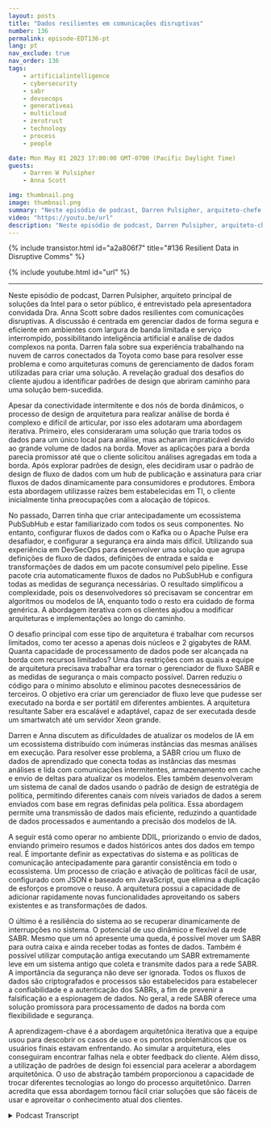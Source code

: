 ```yaml
---
layout: posts
title: "Dados resilientes em comunicações disruptivas"
number: 136
permalink: episode-EDT136-pt
lang: pt
nav_exclude: true
nav_order: 136
tags:
    - artificialintelligence
    - cybersecurity
    - sabr
    - devsecops
    - generativeai
    - multicloud
    - zerotrust
    - technology
    - process
    - people

date: Mon May 01 2023 17:00:00 GMT-0700 (Pacific Daylight Time)
guests:
    - Darren W Pulsipher
    - Anna Scott

img: thumbnail.png
image: thumbnail.png
summary: "Neste episódio de podcast, Darren Pulsipher, arquiteto-chefe de soluções da Intel para o setor público, é entrevistado pela convidada Dr. Anna Scott sobre dados resilientes com comunicações disruptivas."
video: "https://youtu.be/url"
description: "Neste episódio de podcast, Darren Pulsipher, arquiteto-chefe de soluções da Intel para o setor público, é entrevistado pela convidada Dr. Anna Scott sobre dados resilientes com comunicações disruptivas."
---
```


<div>
{% include transistor.html id="a2a806f7" title="#136 Resilient Data in Disruptive Comms" %}

{% include youtube.html id="url" %}
</div>

---

Neste episódio de podcast, Darren Pulsipher, arquiteto principal de soluções da Intel para o setor público, é entrevistado pela apresentadora convidada Dra. Anna Scott sobre dados resilientes com comunicações disruptivas. A discussão é centrada em gerenciar dados de forma segura e eficiente em ambientes com largura de banda limitada e serviço interrompido, possibilitando inteligência artificial e análise de dados complexos na ponta. Darren fala sobre sua experiência trabalhando na nuvem de carros conectados da Toyota como base para resolver esse problema e como arquiteturas comuns de gerenciamento de dados foram utilizadas para criar uma solução. A revelação gradual dos desafios do cliente ajudou a identificar padrões de design que abriram caminho para uma solução bem-sucedida.

Apesar da conectividade intermitente e dos nós de borda dinâmicos, o processo de design de arquitetura para realizar análise de borda é complexo e difícil de articular, por isso eles adotaram uma abordagem iterativa. Primeiro, eles consideraram uma solução que traria todos os dados para um único local para análise, mas acharam impraticável devido ao grande volume de dados na borda. Mover as aplicações para a borda parecia promissor até que o cliente solicitou análises agregadas em toda a borda. Após explorar padrões de design, eles decidiram usar o padrão de design de fluxo de dados com um hub de publicação e assinatura para criar fluxos de dados dinamicamente para consumidores e produtores. Embora esta abordagem utilizasse raízes bem estabelecidas em TI, o cliente inicialmente tinha preocupações com a alocação de tópicos.

No passado, Darren tinha que criar antecipadamente um ecossistema PubSubHub e estar familiarizado com todos os seus componentes. No entanto, configurar fluxos de dados com o Kafka ou o Apache Pulse era desafiador, e configurar a segurança era ainda mais difícil. Utilizando sua experiência em DevSecOps para desenvolver uma solução que agrupa definições de fluxo de dados, definições de entrada e saída e transformações de dados em um pacote consumível pelo pipeline. Esse pacote cria automaticamente fluxos de dados no PubSubHub e configura todas as medidas de segurança necessárias. O resultado simplificou a complexidade, pois os desenvolvedores só precisavam se concentrar em algoritmos ou modelos de IA, enquanto todo o resto era cuidado de forma genérica. A abordagem iterativa com os clientes ajudou a modificar arquiteturas e implementações ao longo do caminho.

O desafio principal com esse tipo de arquitetura é trabalhar com recursos limitados, como ter acesso a apenas dois núcleos e 2 gigabytes de RAM. Quanta capacidade de processamento de dados pode ser alcançada na borda com recursos limitados? Uma das restrições com as quais a equipe de arquitetura precisava trabalhar era tornar o gerenciador de fluxo SABR e as medidas de segurança o mais compacto possível. Darren reduziu o código para o mínimo absoluto e eliminou pacotes desnecessários de terceiros. O objetivo era criar um gerenciador de fluxo leve que pudesse ser executado na borda e ser portátil em diferentes ambientes. A arquitetura resultante Saber era escalável e adaptável, capaz de ser executada desde um smartwatch até um servidor Xeon grande.

Darren e Anna discutem as dificuldades de atualizar os modelos de IA em um ecossistema distribuído com inúmeras instâncias das mesmas análises em execução. Para resolver esse problema, a SABR criou um fluxo de dados de aprendizado que conecta todas as instâncias das mesmas análises e lida com comunicações intermitentes, armazenamento em cache e envio de deltas para atualizar os modelos. Eles também desenvolveram um sistema de canal de dados usando o padrão de design de estratégia de política, permitindo diferentes canais com níveis variados de dados a serem enviados com base em regras definidas pela política. Essa abordagem permite uma transmissão de dados mais eficiente, reduzindo a quantidade de dados processados ​​e aumentando a precisão dos modelos de IA.

A seguir está como operar no ambiente DDIL, priorizando o envio de dados, enviando primeiro resumos e dados históricos antes dos dados em tempo real. É importante definir as expectativas do sistema e as políticas de comunicação antecipadamente para garantir consistência em todo o ecossistema. Um processo de criação e ativação de políticas fácil de usar, configurado com JSON e baseado em JavaScript, que elimina a duplicação de esforços e promove o reuso. A arquitetura possui a capacidade de adicionar rapidamente novas funcionalidades aproveitando os sabers existentes e as transformações de dados.

O último é a resiliência do sistema ao se recuperar dinamicamente de interrupções no sistema. O potencial de uso dinâmico e flexível da rede SABR. Mesmo que um nó apresente uma queda, é possível mover um SABR para outra caixa e ainda receber todas as fontes de dados. Também é possível utilizar computação antiga executando um SABR extremamente leve em um sistema antigo que coleta e transmite dados para a rede SABR. A importância da segurança não deve ser ignorada. Todos os fluxos de dados são criptografados e processos são estabelecidos para estabelecer a confiabilidade e a autenticação dos SABRs, a fim de prevenir a falsificação e a espionagem de dados. No geral, a rede SABR oferece uma solução promissora para processamento de dados na borda com flexibilidade e segurança.

A aprendizagem-chave é a abordagem arquitetônica iterativa que a equipe usou para descobrir os casos de uso e os pontos problemáticos que os usuários finais estavam enfrentando. Ao simular a arquitetura, eles conseguiram encontrar falhas nela e obter feedback do cliente. Além disso, a utilização de padrões de design foi essencial para acelerar a abordagem arquitetônica. O uso de abstração também proporcionou a capacidade de trocar diferentes tecnologias ao longo do processo arquitetônico. Darren acredita que essa abordagem tornou fácil criar soluções que são fáceis de usar e aproveitar o conhecimento atual dos clientes.



<details>
<summary> Podcast Transcript </summary>

<p></p>

</details>
